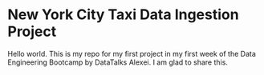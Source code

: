 # New York City Taxi Data Ingestion Project
Hello world. This is my repo for my first project in my first week of the Data Engineering Bootcamp by DataTalks Alexei. I am glad to share this.
